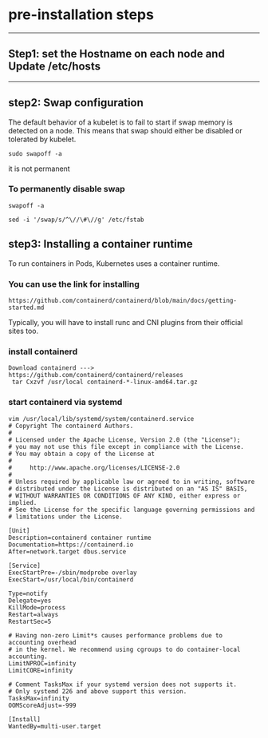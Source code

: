# pre-installation steps 
---
## Step1: set the Hostname on each node and Update /etc/hosts
---
## step2: Swap configuration

The default behavior of a kubelet is to fail to start if swap memory is detected on a node. This means that swap should either be disabled or tolerated by kubelet.

```
sudo swapoff -a
```
it is not permanent

### To permanently disable swap
```
swapoff -a

sed -i '/swap/s/^\//\#\//g' /etc/fstab
```
## step3: Installing a container runtime

To run containers in Pods, Kubernetes uses a container runtime.

### You can use the link for installing
```
https://github.com/containerd/containerd/blob/main/docs/getting-started.md
```
Typically, you will have to install runc and CNI plugins from their official sites too.

### install containerd
```
Download containerd ---> https://github.com/containerd/containerd/releases
 tar Cxzvf /usr/local containerd-*-linux-amd64.tar.gz
```
### start containerd via systemd
```
vim /usr/local/lib/systemd/system/containerd.service
# Copyright The containerd Authors.
#
# Licensed under the Apache License, Version 2.0 (the "License");
# you may not use this file except in compliance with the License.
# You may obtain a copy of the License at
#
#     http://www.apache.org/licenses/LICENSE-2.0
#
# Unless required by applicable law or agreed to in writing, software
# distributed under the License is distributed on an "AS IS" BASIS,
# WITHOUT WARRANTIES OR CONDITIONS OF ANY KIND, either express or implied.
# See the License for the specific language governing permissions and
# limitations under the License.

[Unit]
Description=containerd container runtime
Documentation=https://containerd.io
After=network.target dbus.service

[Service]
ExecStartPre=-/sbin/modprobe overlay
ExecStart=/usr/local/bin/containerd

Type=notify
Delegate=yes
KillMode=process
Restart=always
RestartSec=5

# Having non-zero Limit*s causes performance problems due to accounting overhead
# in the kernel. We recommend using cgroups to do container-local accounting.
LimitNPROC=infinity
LimitCORE=infinity

# Comment TasksMax if your systemd version does not supports it.
# Only systemd 226 and above support this version.
TasksMax=infinity
OOMScoreAdjust=-999

[Install]
WantedBy=multi-user.target
```












